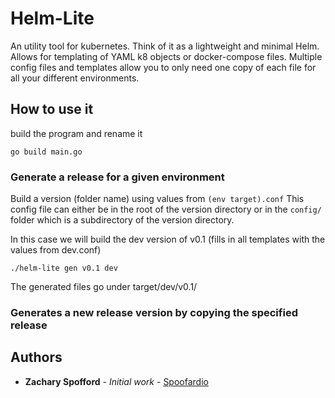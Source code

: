 # Helm-Lite 

An utility tool for kubernetes. Think of it as a lightweight and minimal Helm. Allows for templating of YAML k8 objects or docker-compose files. Multiple config files and templates allow you to only need one copy of each file for all your different environments.

## How to use it

build the program and rename it
```
go build main.go
```

### Generate a release for a given environment

Build a version (folder name) using values from `(env target).conf` This config file can either be in the root of the version directory or in the `config/` folder which is a subdirectory of the version directory. 

In this case we will build the dev version of v0.1 (fills in all templates with the values from dev.conf)
```
./helm-lite gen v0.1 dev
```

The generated files go under target/dev/v0.1/

### Generates a new release version by copying the specified release

## Authors

* **Zachary Spofford** - *Initial work* - [Spoofardio](https://github.com/Spoofardio)